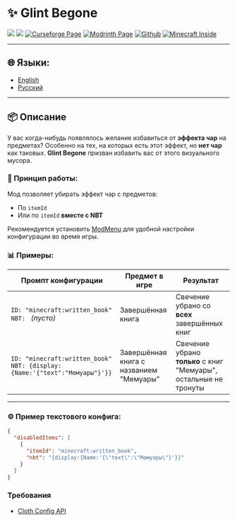 # ✨ Glint Begone

![](https://img.shields.io/badge/Mod%20Loader-Fabric-blue?style=for-the-badge)
![](https://img.shields.io/badge/Env-Client-green?style=for-the-badge)
[![Curseforge Page](https://img.shields.io/badge/Curseforge-Page-orange?style=for-the-badge&logo=curseforge)]()
[![Modrinth Page](https://img.shields.io/badge/Modrinth-Page-1bd96a?style=for-the-badge&logo=modrinth)]()
[![Github](https://img.shields.io/badge/GitHub-Repository-blue?style=for-the-badge&logo=github)](https://github.com/DimensionRed/GlintBegone)
[![Minecraft Inside](https://img.shields.io/badge/Minecraft--Inside-Page-violet?style=for-the-badge)]()

---

## 🌐 Языки:
- [English](https://github.com/DimensionRed/GlintBegone/blob/master/README.md)
- [Русский](https://github.com/DimensionRed/GlintBegone/blob/master/lang/README_ru.md)

---

## 📦 Описание
У вас когда-нибудь появлялось желание избавиться от **эффекта чар** на предметах? Особенно на тех, на которых есть этот эффект, но **нет чар** как таковых. 
**Glint Begone** призван избавить вас от этого визуального мусора.

### 🔧 Принцип работы:
Мод позволяет убирать эффект чар с предметов:
- По `itemId`
- Или по `itemId` **вместе с NBT**

Рекомендуется установить [ModMenu](https://modrinth.com/mod/modmenu) для удобной настройки конфигурации во время игры.

### 📊 Примеры:

| Промпт конфигурации | Предмет в игре | Результат |
|--------------------|----------------|-----------|
| `ID: "minecraft:written_book"`<br>`NBT: ` _(пусто)_ | Завершённая книга | Свечение убрано со **всех** завершённых книг |
| `ID: "minecraft:written_book"`<br>`NBT: {display:{Name:'{"text":"Мемуары"}'}}` | Завершённая книга с названием "Мемуары" | Свечение убрано **только** с книг "Мемуары", остальные не тронуты |

---

### ⚙️ Пример текстового конфига:

```json
{
  "disabledItems": [
    {
      "itemId": "minecraft:written_book",
      "nbt": "{display:{Name:'{\"text\":\"Мемуары\"}'}}"
    }
  ]
}
```

### Требования
- [Cloth Config API](https://modrinth.com/mod/cloth-config)

